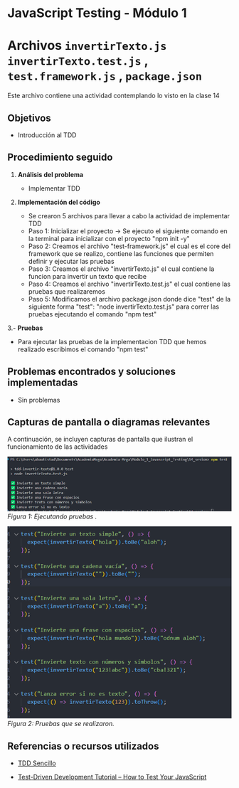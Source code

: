 # JavaScript Testing - Módulo 1


# Archivos `invertirTexto.js`  `invertirTexto.test.js` , `test.framework.js` , `package.json`

Este archivo contiene una actividad contemplando lo visto en la clase 14

## Objetivos 

- Introducción al TDD

## Procedimiento seguido

1. **Análisis del problema**  
   -  Implementar TDD

2. **Implementación del código**  
   -  Se crearon 5 archivos para llevar a cabo la actividad de implementar TDD 
   -  Paso 1: Inicializar el proyecto -> Se ejecuto el siguiente comando en la terminal para inicializar con el proyecto "npm init -y"
   -  Paso 2: Creamos el archivo "test-framework.js" el cual es el core del framework que se realizo, contiene las funciones que permiten definir y ejecutar las pruebas
   -  Paso 3: Creamos el archivo "invertirTexto.js" el cual contiene la funcion para invertir un texto que recibe
   -  Paso 4: Creamos el archivo "invertirTexto.test.js" el cual contiene las pruebas que realizaremos 
   -  Paso 5: Modificamos el archivo package.json donde dice "test" de la siguiente forma "test": "node invertirTexto.test.js" para correr las pruebas ejecutando el comando "npm test"

3.- **Pruebas**  
   - Para ejecutar las pruebas de la implementacion TDD que hemos realizado escribimos el comando "npm test"

## Problemas encontrados y soluciones implementadas

- Sin problemas

## Capturas de pantalla o diagramas relevantes

A continuación, se incluyen capturas de pantalla que ilustran el funcionamiento de las actividades

![Salida de pruebas](Capturas/img.png)  
*Figura 1: Ejecutando pruebas .*

![Salida de pruebas](Capturas/img2.png)  
*Figura 2: Pruebas que se realizaron.*


## Referencias o recursos utilizados

- [TDD Sencillo](https://dev.to/dragosb/tdd-sencillo-2c9n)

- [Test-Driven Development Tutorial – How to Test Your JavaScript](https://www.freecodecamp.org/news/test-driven-development-tutorial-how-to-test-javascript-and-reactjs-app/)
